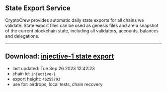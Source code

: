 ## State Export Service
CryptoCrew provides automatic daily state exports for all chains we validate. State export files can be used as genesis files and are a snapshot of the current blockchain state, including all validators, accounts, balances and delegations.

---
**Download: [injective-1 state export](https://dl.ccvalidators.com/SERVICE/injective/injective-1_export_46255793.json)**
---

- last updated: Tue Sep 26 2023 12:42:23
- chain id: `injective-1`
- export height: `46255793`
- use for: airdrops, local tests, chain recovery
